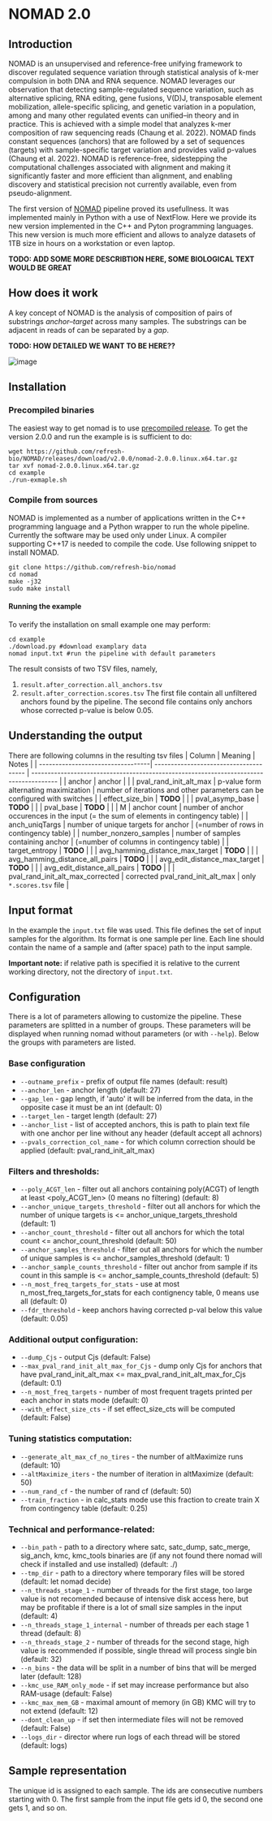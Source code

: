 # NOMAD 2.0
## Introduction
NOMAD is an unsupervised and reference-free unifying framework to discover regulated sequence variation through statistical analysis of k-mer compulsion in both DNA and RNA sequence. 
NOMAD leverages our observation that detecting sample-regulated sequence variation, such as alternative splicing, RNA editing, gene fusions, V(D)J, transposable element mobilization, allele-specific splicing, and genetic variation in a population, among and many other regulated events can unified–in theory and in practice.
This is achieved with a simple model that analyzes k-mer composition of raw sequencing reads (Chaung et al. 2022). 
NOMAD finds constant sequences (anchors) that are followed by a set of sequences (targets) with sample-specific target variation and provides valid p-values (Chaung et al. 2022). 
NOMAD is reference-free, sidestepping the computational challenges associated with alignment and making it significantly faster and more efficient than alignment, and enabling discovery and statistical precision not currently available, even from pseudo-alignment.

The first version of [NOMAD](https://github.com/salzman-lab/nomad/) pipeline proved its usefullness.
It was implemented mainly in Python with a use of NextFlow.
Here we provide its new version implemented in the C++ and Pyton programming languages.
This new version is much more efficient and allows to analyze datasets of 1TB size in hours on a workstation or even laptop.

**TODO: ADD SOME MORE DESCRIBTION HERE, SOME BIOLOGICAL TEXT WOULD BE GREAT**

## How does it work

A key concept of NOMAD is the analysis of composition of pairs of substrings *anchor*&ndash;*target* across many samples.
The substrings can be adjacent in reads of can be separated by a *gap*.

**TODO: HOW DETAILED WE WANT TO BE HERE??**


![image](https://user-images.githubusercontent.com/9378882/224449978-309a4708-0fa1-4cb8-8483-a32e36ec2d58.png)
## Installation
### Precompiled binaries
The easiest way to get nomad is to use [precompiled release](https://github.com/refresh-bio/NOMAD/releases).
To get the version 2.0.0 and run the example is is sufficient to do:
```
wget https://github.com/refresh-bio/NOMAD/releases/download/v2.0.0/nomad-2.0.0.linux.x64.tar.gz
tar xvf nomad-2.0.0.linux.x64.tar.gz
cd example
./run-exmaple.sh
```
### Compile from sources
NOMAD is implemented as a number of applications written in the C++ programming language and a Python wrapper to run the whole pipeline.
Currently the software may be used only under Linux. 
A compiler supporting C++17 is needed to compile the code.
Use following snippet to install NOMAD.
```
git clone https://github.com/refresh-bio/nomad
cd nomad
make -j32
sudo make install
```
#### Running the example
To verify the installation on small example one may perform:
```
cd example
./download.py #download examplary data
nomad input.txt #run the pipeline with default parameters
```
The result consists of two TSV files, namely,
 1. `result.after_correction.all_anchors.tsv` 
 2. `result.after_correction.scores.tsv`
The first file contain all unfiltered anchors found by the pipeline.
The second file contains only anchors whose corrected p-value is below 0.05.
## Understanding the output
There are following columns in the resulting tsv files
|                 Column            |     Meaning                            |     Notes                                                                              |
| ----------------------------------| -------------------------------------- | -------------------------------------------------------------------------------------- |
| anchor                            | anchor                                 |                                                                                        |
| pval_rand_init_alt_max            | p-value form alternating maximization  | number of iterations and other parameters can be configured with switches              |
| effect_size_bin                   | **TODO**                               |                                                                                        |
| pval_asymp_base                   | **TODO**                               |                                                                                        |
| pval_base                         | **TODO**                               |                                                                                        |
| M                                 | anchor count                           | number of anchor occurences in the input (= the sum of elements in contingency table)  |
| anch_uniqTargs                    | number of unique targets for anchor    | (=number of rows in contingency table)                                                 |
| number_nonzero_samples            | number of samples containing anchor    | (=number of columns in contingency table)                                              |
| target_entropy                    | **TODO**                               |                                                                                        |
| avg_hamming_distance_max_target   | **TODO**                               |                                                                                        |
| avg_hamming_distance_all_pairs    | **TODO**                               |                                                                                        |
| avg_edit_distance_max_target      | **TODO**                               |                                                                                        |
| avg_edit_distance_all_pairs       | **TODO**                               |                                                                                        |
| pval_rand_init_alt_max_corrected  | corrected pval_rand_init_alt_max       |   only `*.scores.tsv` file                                                             |

## Input format
In the example the `input.txt` file was used. This file defines the set of input samples for the algorithm.
Its format is one sample per line. Each line should contain the name of a sample and (after space) path to the input sample.

**Important note:** if relative path is specified it is relative to the current working directory, not the directory of `input.txt`.

## Configuration
There is a lot of parameters allowing to customize the pipeline. These parameters are splitted in a number of groups. 
These parameters will be displayed when running nomad without parameters (or with `--help`).
Below the groups with parameters are listed.
### Base configuration
 * `--outname_prefix` - prefix of output file names (default: result)
 * `--anchor_len` - anchor length (default: 27)
 * `--gap_len` - gap length, if 'auto' it will be inferred from the data, in the opposite case it must be an int (default: 0)
 * `--target_len` - target length (default: 27)
 * `--anchor_list` - list of accepted anchors, this is path to plain text file with one anchor per line without any header (default accept all achnors)
 * `--pvals_correction_col_name` - for which column correction should be applied (default: pval_rand_init_alt_max)
### Filters and thresholds:
 * `--poly_ACGT_len` - filter out all anchors containing poly(ACGT) of length at least <poly_ACGT_len> (0 means no filtering) (default: 8)
 * `--anchor_unique_targets_threshold` - filter out all anchors for which the number of unique targets is <= anchor_unique_targets_threshold (default: 1)
 * `--anchor_count_threshold` - filter out all anchors for which the total count <= anchor_count_threshold (default: 50)
 * `--anchor_samples_threshold` - filter out all anchors for which the number of unique samples is <= anchor_samples_threshold (default: 1)
 * `--anchor_sample_counts_threshold` - filter out anchor from sample if its count in this sample is <= anchor_sample_counts_threshold (default: 5)
 * `--n_most_freq_targets_for_stats` - use at most n_most_freq_targets_for_stats for each contignency table, 0 means use all (default: 0)
 * `--fdr_threshold` - keep anchors having corrected p-val below this value (default: 0.05)
### Additional output configuration:
 * `--dump_Cjs` - output Cjs (default: False)
 * `--max_pval_rand_init_alt_max_for_Cjs` - dump only Cjs for anchors that have pval_rand_init_alt_max <= max_pval_rand_init_alt_max_for_Cjs (default: 0.1)
 * `--n_most_freq_targets` - number of most frequent tragets printed per each anchor in stats mode (default: 0)
 * `--with_effect_size_cts` - if set effect_size_cts will be computed (default: False)
### Tuning statistics computation:
 * `--generate_alt_max_cf_no_tires` - the number of altMaximize runs (default: 10)
 * `--altMaximize_iters` - the number of iteration in altMaximize (default: 50)
 * `--num_rand_cf` - the number of rand cf (default: 50)
 * `--train_fraction` - in calc_stats mode use this fraction to create train X from contingency table (default: 0.25)
### Technical and performance-related:
 * `--bin_path` - path to a directory where satc, satc_dump, satc_merge, sig_anch, kmc, kmc_tools binaries are (if any not found there nomad will check if installed and use installed) (default: ./)
 * `--tmp_dir` - path to a directory where temporary files will be stored (default: let nomad decide)
 * `--n_threads_stage_1` - number of threads for the first stage, too large value is not recomended because of intensive disk access here, but may be profitable if there is a lot of small size samples in the input (default: 4)
 * `--n_threads_stage_1_internal` - number of threads per each stage 1 thread (default: 8)
 * `--n_threads_stage_2` - number of threads for the second stage, high value is recommended if possible, single thread will process single bin (default: 32)
 * `--n_bins` - the data will be split in a number of bins that will be merged later (default: 128)
 * `--kmc_use_RAM_only_mode` - if set may increase performance but also RAM-usage (default: False)
 * `--kmc_max_mem_GB` - maximal amount of memory (in GB) KMC will try to not extend (default: 12)
 * `--dont_clean_up` - if set then intermediate files will not be removed (default: False)
 * `--logs_dir` - director where run logs of each thread will be stored (default: logs)

## Sample representation
The unique id is assigned to each sample. The ids are consecutive numbers starting with 0. The first sample from the input file gets id 0, the second one gets 1, and so on.
